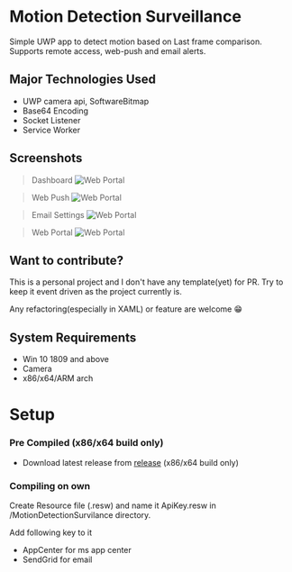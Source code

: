 ﻿# Motion Detection Surveillance

Simple UWP app to detect motion based on Last frame comparison. Supports remote access, web-push and email alerts.

## Major Technologies Used

- UWP camera api, SoftwareBitmap
- Base64 Encoding
- Socket Listener
- Service Worker

## Screenshots

> Dashboard
![Web Portal](https://ankur198.github.io/MotionDetectionSurvilance/Photos/image(1).png)

> Web Push
![Web Portal](https://ankur198.github.io/MotionDetectionSurvilance/Photos/image(2).png)

> Email Settings
![Web Portal](https://ankur198.github.io/MotionDetectionSurvilance/Photos/image(3).png)

> Web Portal
![Web Portal](https://ankur198.github.io/MotionDetectionSurvilance/Photos/image.png)


## Want to contribute?

This is a personal project and I don't have any template(yet) for PR. Try to keep it event driven as the project currently is.

Any refactoring(especially in XAML) or feature are welcome 😁

## System Requirements

- Win 10 1809 and above
- Camera
- x86/x64/ARM arch

# Setup

### **Pre Compiled** (x86/x64 build only)

- Download latest release from [release](https://github.com/ankur198/MotionDetectionSurvilance/releases) (x86/x64 build only)

### **Compiling on own**

Create Resource file (.resw) and name it ApiKey.resw in /MotionDetectionSurvilance directory.

Add following key to it

- AppCenter for ms app center
- SendGrid for email